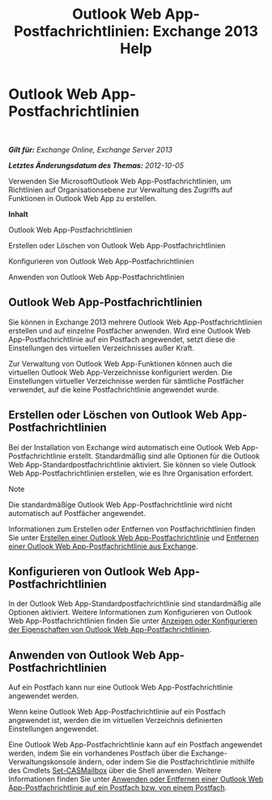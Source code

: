 ﻿---
title: 'Outlook Web App-Postfachrichtlinien: Exchange 2013 Help'
TOCTitle: Outlook Web App-Postfachrichtlinien
ms:assetid: 213b8b7a-1c29-49ee-8c98-d0364ddf4f9d
ms:mtpsurl: https://technet.microsoft.com/de-de/library/Dd335142(v=EXCHG.150)
ms:contentKeyID: 50475208
ms.date: 04/24/2018
mtps_version: v=EXCHG.150
ms.translationtype: HT
---

# Outlook Web App-Postfachrichtlinien

 

_**Gilt für:** Exchange Online, Exchange Server 2013_

_**Letztes Änderungsdatum des Themas:** 2012-10-05_

Verwenden Sie MicrosoftOutlook Web App-Postfachrichtlinien, um Richtlinien auf Organisationsebene zur Verwaltung des Zugriffs auf Funktionen in Outlook Web App zu erstellen.

**Inhalt**

Outlook Web App-Postfachrichtlinien

Erstellen oder Löschen von Outlook Web App-Postfachrichtlinien

Konfigurieren von Outlook Web App-Postfachrichtlinien

Anwenden von Outlook Web App-Postfachrichtlinien

## Outlook Web App-Postfachrichtlinien

Sie können in Exchange 2013 mehrere Outlook Web App-Postfachrichtlinien erstellen und auf einzelne Postfächer anwenden. Wird eine Outlook Web App-Postfachrichtlinie auf ein Postfach angewendet, setzt diese die Einstellungen des virtuellen Verzeichnisses außer Kraft.

Zur Verwaltung von Outlook Web App-Funktionen können auch die virtuellen Outlook Web App-Verzeichnisse konfiguriert werden. Die Einstellungen virtueller Verzeichnisse werden für sämtliche Postfächer verwendet, auf die keine Postfachrichtlinie angewendet wurde.

## Erstellen oder Löschen von Outlook Web App-Postfachrichtlinien

Bei der Installation von Exchange wird automatisch eine Outlook Web App-Postfachrichtlinie erstellt. Standardmäßig sind alle Optionen für die Outlook Web App-Standardpostfachrichtlinie aktiviert. Sie können so viele Outlook Web App-Postfachrichtlinien erstellen, wie es Ihre Organisation erfordert.


> [!NOTE]
> Die standardmäßige Outlook Web App-Postfachrichtlinie wird nicht automatisch auf Postfächer angewendet.



Informationen zum Erstellen oder Entfernen von Postfachrichtlinien finden Sie unter [Erstellen einer Outlook Web App-Postfachrichtlinie](https://review.docs.microsoft.com/de-de/exchange/clients-and-mobile-in-exchange-online/outlook-on-the-web/create-outlook-web-app-mailbox-policy) und [Entfernen einer Outlook Web App-Postfachrichtlinie aus Exchange](remove-an-outlook-web-app-mailbox-policy-from-exchange-exchange-2013-help.md).

## Konfigurieren von Outlook Web App-Postfachrichtlinien

In der Outlook Web App-Standardpostfachrichtlinie sind standardmäßig alle Optionen aktiviert. Weitere Informationen zum Konfigurieren von Outlook Web App-Postfachrichtlinien finden Sie unter [Anzeigen oder Konfigurieren der Eigenschaften von Outlook Web App-Postfachrichtlinien](https://review.docs.microsoft.com/de-de/exchange/clients-and-mobile-in-exchange-online/outlook-on-the-web/configure-outlook-web-app-mailbox-policy-properties).

## Anwenden von Outlook Web App-Postfachrichtlinien

Auf ein Postfach kann nur eine Outlook Web App-Postfachrichtlinie angewendet werden.

Wenn keine Outlook Web App-Postfachrichtlinie auf ein Postfach angewendet ist, werden die im virtuellen Verzeichnis definierten Einstellungen angewendet.

Eine Outlook Web App-Postfachrichtlinie kann auf ein Postfach angewendet werden, indem Sie ein vorhandenes Postfach über die Exchange-Verwaltungskonsole ändern, oder indem Sie die Postfachrichtlinie mithilfe des Cmdlets [Set-CASMailbox](https://technet.microsoft.com/de-de/library/bb125264\(v=exchg.150\)) über die Shell anwenden. Weitere Informationen finden Sie unter [Anwenden oder Entfernen einer Outlook Web App-Postfachrichtlinie auf ein Postfach bzw. von einem Postfach](https://review.docs.microsoft.com/de-de/exchange/clients-and-mobile-in-exchange-online/outlook-on-the-web/apply-or-remove-outlook-web-app-mailbox-policy).

